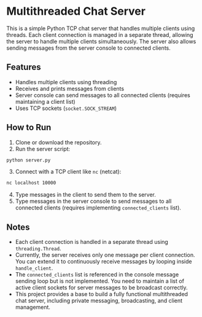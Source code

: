 # Multithreaded Chat Server

This is a simple Python TCP chat server that handles multiple clients using threads. Each client connection is managed in a separate thread, allowing the server to handle multiple clients simultaneously. The server also allows sending messages from the server console to connected clients.

## Features

* Handles multiple clients using threading
* Receives and prints messages from clients
* Server console can send messages to all connected clients (requires maintaining a client list)
* Uses TCP sockets (`socket.SOCK_STREAM`)

## How to Run

1. Clone or download the repository.
2. Run the server script:

```bash
python server.py
```

3. Connect with a TCP client like `nc` (netcat):

```bash
nc localhost 10000
```

4. Type messages in the client to send them to the server.
5. Type messages in the server console to send messages to all connected clients (requires implementing `connected_clients` list).

## Notes

* Each client connection is handled in a separate thread using `threading.Thread`.
* Currently, the server receives only one message per client connection. You can extend it to continuously receive messages by looping inside `handle_client`.
* The `connected_clients` list is referenced in the console message sending loop but is not implemented. You need to maintain a list of active client sockets for server messages to be broadcast correctly.
* This project provides a base to build a fully functional multithreaded chat server, including private messaging, broadcasting, and client management.
